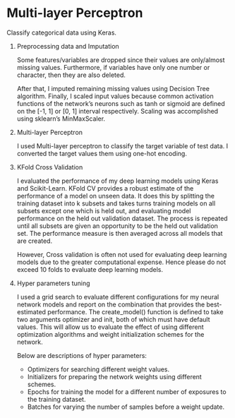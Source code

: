# Multi-layer Perceptron

Classify categorical data using Keras.

1. Preprocessing data and Imputation

    Some features/variables are dropped since their values are only/almost missing values.
    Furthermore, if variables have only one number or character, then they are also deleted.

    After that, I imputed remaining missing values using Decision Tree algorithm.
    Finally, I scaled input values because common activation functions of the network’s neurons 
    such as tanh or sigmoid are defined on the [-1, 1] or [0, 1] interval respectively.
    Scaling was accomplished using sklearn’s MinMaxScaler.


2. Multi-layer Perceptron

    I used Multi-layer perceptron to classify the target variable of test data. 
    I converted the target values them using one-hot encoding.


3. KFold Cross Validation

    I evaluated the performance of my deep learning models using Keras and Scikit-Learn. 
    KFold CV provides a robust estimate of the performance of a model on unseen data. 
    It does this by splitting the training dataset into k subsets and takes turns training models on all subsets 
    except one which is held out, and evaluating model performance on the held out validation dataset. 
    The process is repeated until all subsets are given an opportunity to be the held out validation set. 
    The performance measure is then averaged across all models that are created. 

    However, Cross validation is often not used for evaluating deep learning models due to the greater computational expense. 
    Hence please do not exceed 10 folds to evaluate deep learning models. 


4. Hyper parameters tuning

    I used a grid search to evaluate different configurations for my neural network models and 
    report on the combination that provides the best-estimated performance.
    The create_model() function is defined to take two arguments optimizer and init, both of which must have default values. 
    This will allow us to evaluate the effect of using different optimization algorithms and weight initialization schemes for the network.

    Below are descriptions of  hyper parameters:

      * Optimizers for searching different weight values.
      * Initializers for preparing the network weights using different schemes.
      * Epochs for training the model for a different number of exposures to the training dataset.
      * Batches for varying the number of samples before a weight update.
